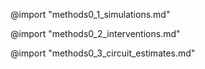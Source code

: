 <!-- PANDOC ERROR HERE - thinks its yaml -->
<!-- @ import "methods0_0_overview.md" -->
<!-- PANDOC ERROR HERE - undefined ctrl sequence -->
@import "methods0_1_simulations.md" 
<!-- works! -->
@import "methods0_2_interventions.md"
<!-- works! -->
@import "methods0_3_circuit_estimates.md"